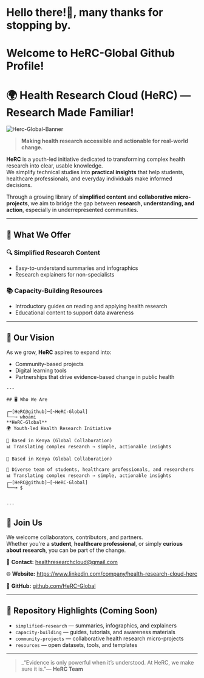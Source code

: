 # Hello there!👋, many thanks for stopping by.
# Welcome to HeRC-Global Github Profile!

# 🌍 Health Research Cloud (HeRC) — Research Made Familiar!
![Herc-Global-Banner](./Herc_logo.png)

> **Making health research accessible and actionable for real-world change.**


**HeRC** is a youth-led initiative dedicated to transforming complex health research into clear, usable knowledge.  
We simplify technical studies into **practical insights** that help students, healthcare professionals, and everyday individuals make informed decisions.

Through a growing library of **simplified content** and **collaborative micro-projects**, we aim to bridge the gap between **research, understanding, and action**, especially in underrepresented communities.

---

## 🧾 What We Offer 

### 🔍 **Simplified Research Content**
- Easy-to-understand summaries and infographics  
- Research explainers for non-specialists  

### 📚 **Capacity-Building Resources**
- Introductory guides on reading and applying health research  
- Educational content to support data awareness  

---

## 🚀 Our Vision
As we grow, **HeRC** aspires to expand into:
- Community-based projects  
- Digital learning tools  
- Partnerships that drive evidence-based change in public health  
```
---

## 🖥 Who We Are

┌─[HeRC@github]─[~HeRC-Global]
└──╼ whoami
**HeRC-Global**
🌍 Youth-led Health Research Initiative

📍 Based in Kenya (Global Collaboration)
📊 Translating complex research → simple, actionable insights

📍 Based in Kenya (Global Collaboration)

👥 Diverse team of students, healthcare professionals, and researchers
📊 Translating complex research → simple, actionable insights
┌─[HeRC@github]─[~HeRC-Global]
└──╼ $


---
```

## 🤝 Join Us
We welcome collaborators, contributors, and partners.  
Whether you're a **student**, **healthcare professional**, or simply **curious about research**, you can be part of the change.

📩 **Contact:** healthresearchcloud@gmail.com  

🌐 **Website:** https://www.linkedin.com/company/health-research-cloud-herc 


🐙 **GitHub:** [github.com/HeRC-Global](https://github.com/HeRC-Global)

---

## 📌 Repository Highlights (Coming Soon)
- `simplified-research` — summaries, infographics, and explainers
- `capacity-building` — guides, tutorials, and awareness materials
- `community-projects` — collaborative health research micro-projects
- `resources` — open datasets, tools, and templates

---

> _“Evidence is only powerful when it’s understood. At HeRC, we make sure it is.”— **HeRC Team**



